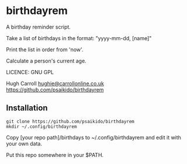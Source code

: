 # birthdayrem
 
 
A birthday reminder script.

Take a list of birthdays in the format:
"yyyy-mm-dd, [name]"

Print the list in order from 'now'.

Calculate a person's current age.

LICENCE: GNU GPL

Hugh Carroll hughie@carrollonline.co.uk
https://github.com/psaikido/birthdayrem

## Installation

```
git clone https://github.com/psaikido/birthdayrem
mkdir ~/.config/birthdayrem
```

Copy [your repo path]/birthdays to ~/.config/birthdayrem and edit it with your own data.

Put this repo somewhere in your $PATH.
